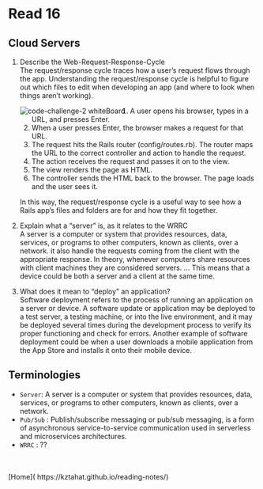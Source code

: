 # Read 16

## Cloud Servers

1. Describe the Web-Request-Response-Cycle<br />
    The request/response cycle traces how a user’s request flows through the app. Understanding the request/response cycle is helpful to figure out which files to edit when developing an app (and where to look when things aren’t working).

    <img src="https://content.codecademy.com/projects/3/request-response-cycle-static.svg"
        alt="code-challenge-2 whiteBoard"
        style="float: left; margin-right: 10px;" />

    1. A user opens his browser, types in a URL, and presses Enter.
    2. When a user presses Enter, the browser makes a request for that URL.
    3. The request hits the Rails router (config/routes.rb). The router maps the URL to the correct controller and action to handle the request.
    4. The action receives the request and passes it on to the view.
    5. The view renders the page as HTML.
    6. The controller sends the HTML back to the browser. The page loads and the user sees it.

    In this way, the request/response cycle is a useful way to see how a Rails app’s files and folders are for and how they fit together.
        




2. Explain what a “server” is, as it relates to the WRRC <br />
    A server is a computer or system that provides resources, data, services, or programs to other computers, known as clients, over a network. it also handle the requests coming from the client with the appropriate response. In theory, whenever computers share resources with client machines they are considered servers. ... This means that a device could be both a server and a client at the same time.

3. What does it mean to “deploy” an application?<br />
    Software deployment refers to the process of running an application on a server or device. A software update or application may be deployed to a test server, a testing machine, or into the live environment, and it may be deployed several times during the development process to verify its proper functioning and check for errors. Another example of software deployment could be when a user downloads a mobile application from the App Store and installs it onto their mobile device.<br />

## Terminologies

- `Server`: A server is a computer or system that provides resources, data, services, or programs to other computers, known as clients, over a network.
- `Pub/Sub` : Publish/subscribe messaging or pub/sub messaging, is a form of asynchronous service-to-service communication used in serverless and microservices architectures.
- `WRRC` : ??

<br />
<br />
[Home]( https://kztahat.github.io/reading-notes/)
